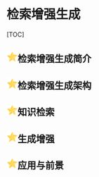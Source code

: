 # 检索增强生成

[TOC]

## <img src="../figure/star.svg" width="25" height="25" />检索增强生成简介



## <img src="../figure/star.svg" width="25" height="25" />检索增强生成架构



## <img src="../figure/star.svg" width="25" height="25" />知识检索



## <img src="../figure/star.svg" width="25" height="25" />生成增强



## <img src="../figure/star.svg" width="25" height="25" />应用与前景

